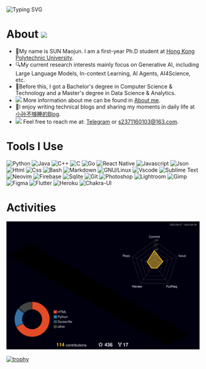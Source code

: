 
![Typing SVG](https://readme-typing-svg.demolab.com/?lines=Hi,+there.+I+am+Stephen.;Nice+to+meet+you.)

About ![](https://komarev.com/ghpvc/?username=Stephen-SMJ)
======
- 🙋My name is SUN Maojun. I am a first-year Ph.D student at [Hong Kong Polytechnic University](https://www.polyu.edu.hk/).
- 🔍My current research interests mainly focus on Generative AI, including Large Language Models, In-context Learning, AI Agents, AI4Science, etc.
- 📖Before this, I got a Bachelor's degree in Computer Science & Technology and a Master's degree in Data Science & Analytics.
- <img src="https://github.com/SP-XD/SP-XD/blob/main/images/hyperkitty.gif?raw=true" width="20" /> More information about me can be found in [About me](https://stephen-smj.tech/about/).
- 🎠I enjoy writing technical blogs and sharing my moments in daily life at [小孙不够睡的Blog](https://stephen-smj.tech/).
- <img src="https://github.com/SP-XD/SP-XD/blob/main/images/message.gif?raw=true" width="25" /> Feel free to reach me at: [Telegram](https://t.me/StephenGo) or s2371160103@163.com.


Tools I Use
======
![Python](https://img.shields.io/badge/Python-FFD43B?style=flat&logo=python&logoColor=darkgreen)
![Java](https://img.shields.io/badge/Java-ED8B00?style=flat&logo=java&logoColor=white)
![C++](https://img.shields.io/badge/C%2B%2B-00599C?style=flat&logo=c%2B%2B&logoColor=white)
![C](https://img.shields.io/badge/C-00599C?style=flat&logo=c&logoColor=white)
![Go](https://img.shields.io/badge/go-%2300ADD8.svg?style=flat&logo=go&logoColor=white)
![React Native](https://img.shields.io/badge/react_native-%2320232a.svg?style=flat&logo=react&logoColor=%2361DAFB)
![Javascript](https://img.shields.io/badge/JavaScript-323330?style=flat&logo=javascript&logoColor=F7DF1E)
![Json](https://img.shields.io/badge/json-5E5C5C?style=flat&logo=json&logoColor=white)
![Html](https://img.shields.io/badge/HTML5-E34F26?style=flat&logo=html5&logoColor=white)
![Css](https://img.shields.io/badge/CSS3-1572B6?style=flat&logo=css3&logoColor=white)
![Bash](https://img.shields.io/badge/GNU%20Bash-4EAA25?style=flat&logo=GNU%20Bash&logoColor=white)
![Markdown](https://img.shields.io/badge/Markdown-000000?style=flat&logo=markdown&logoColor=white)
![GNU/Linux](https://img.shields.io/badge/Linux-FCC624?style=flat&logo=linux&logoColor=black)
![Vscode](https://img.shields.io/badge/Visual_Studio_Code-0078D4?style=flat&logo=visual%20studio%20code&logoColor=white)
![Sublime Text](https://img.shields.io/badge/sublime_text-%23575757.svg?&style=flat&logo=sublime-text&logoColor=important)
![Neovim](https://img.shields.io/badge/NeoVim-%2357A143.svg?&style=flat&logo=neovim&logoColor=white)
![Firebase](https://img.shields.io/badge/firebase-ffca28?style=flat&logo=firebase&logoColor=black)
![Sqlite](https://img.shields.io/badge/SQLite-07405E?style=flat&logo=sqlite&logoColor=white)
![Git](https://img.shields.io/badge/GIT-E44C30?style=flat&logo=git&logoColor=white)
![Photoshop](https://img.shields.io/badge/Adobe%20Photoshop-31A8FF?style=flat&logo=Adobe%20Photoshop&logoColor=black)
![Lightroom](https://img.shields.io/badge/Adobe%20Lightroom-31A8FF?style=flat&logo=Adobe%20Lightroom&logoColor=white)
![Gimp](https://img.shields.io/badge/gimp-5C5543?style=flat&logo=gimp&logoColor=white)
![Figma](https://img.shields.io/badge/Figma-F24E1E?style=flat&logo=figma&logoColor=white)
![Flutter](https://img.shields.io/badge/Flutter-02569B?style=flat&logo=flutter&logoColor=white)
![Heroku](https://img.shields.io/badge/Heroku-430098?style=flat&logo=heroku&logoColor=white)
![Chakra-UI](https://img.shields.io/badge/Chakra--UI-319795?style=flat&logo=chakra-ui&logoColor=white)

Activities
======
![](./profile-3d-contrib/profile-night-rainbow.svg)

[![trophy](https://github-profile-trophy.vercel.app/?username=Stephen-SMJ)](https://github.com/ryo-ma/github-profile-trophy)
